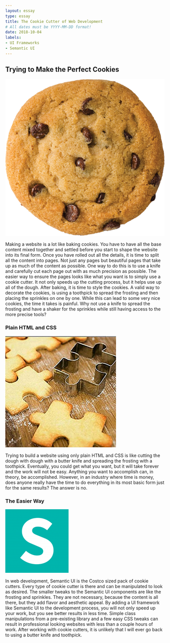 ```yaml
---
layout: essay
type: essay
title: The Cookie Cutter of Web Development
# All dates must be YYYY-MM-DD format!
date: 2018-10-04
labels:
- UI Frameworks
- Semantic UI
---
```


## Trying to Make the Perfect Cookies

<img class="ui tiny middle floated rounded image" src="/images/cookie.png">

Making a website is a lot like baking cookies. You have to have all the base content mixed together and settled before you start to shape the website into its final form. Once you have rolled out all the details, it is time to split all the content into pages. Not just any pages but beautiful pages that take up as much of the content as possible. One way to do this is to use a knife and carefully cut each page out with as much precision as possible. The easier way to ensure the pages looks like what you want is to simply use a cookie cutter. It not only speeds up the cutting process, but it helps use up all of the dough. After baking, it is time to style the cookies. A valid way to decorate the cookies, is using a toothpick to spread the frosting and then placing the sprinkles on one by one. While this can lead to some very nice cookies, the time it takes is painful. Why not use a knife to spread the frosting and have a shaker for the sprinkles while still having access to the more precise tools?

### Plain HTML and CSS

<img class="ui small right floated rounded image" src="../images/cookie-cutter.jpg">

Trying to build a website using only plain HTML and CSS is like cutting the dough with dough with a butter knife and spreading the frosting with a toothpick. Eventually, you could get what you want, but it will take forever and the work will not be easy. Anything you want to accomplish can, in theory, be accomplished. However, in an industry where time is money, does anyone really have the time to do everything in its most basic form just for the same results? The answer is no. 

### The Easier Way

<img class="ui tiny left floated rounded image" src="/images/semantic-ui.png">

In web development, Semantic UI is the Costco sized pack of cookie cutters. Every type of cookie cutter is there and can be manipulated to look as desired. The smaller tweaks to the Semantic UI components are like the frosting and sprinkles. They are not necessary, because the content is all there, but they add flavor and aesthetic appeal. By adding a UI framework like Semantic UI to the development process, you will not only speed up your work, but you see better results in less time. Simple class manipulations from a pre-existing library and a few easy CSS tweaks can result in professional looking websites with less than a couple hours of work. After working with cookie cutters, it is unlikely that I will ever go back to using a butter knife and toothpick. 

